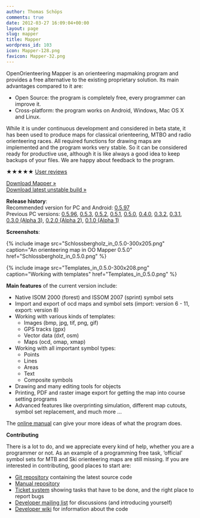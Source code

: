 ```yaml
---
author: Thomas Schöps
comments: true
date: 2012-03-27 16:09:04+00:00
layout: page
slug: mapper
title: Mapper
wordpress_id: 103
icon: Mapper-128.png
favicon: Mapper-32.png
---
```


OpenOrienteering Mapper is an orienteering mapmaking program and provides a free alternative to the existing proprietary solution. Its main advantages compared to it are:
	
  * Open Source: the program is completely free, every programmer can improve it.
  * Cross-platform: the program works on Android, Windows, Mac OS X and Linux.

While it is under continuous development and considered in beta state, it has been used to produce maps for classical orienteering, MTBO and radio orienteering races. All required functions for drawing maps are implemented and the program works very stable. So it can be considered ready for productive use, although it is like always a good idea to keep backups of your files. We are happy about feedback to the program.

&#9733;&#9733;&#9733;&#9733;&#9733; [User reviews](user-reviews.html)


<a class="btn btn-primary btn-lg" href="https://github.com/OpenOrienteering/mapper/releases" role="button">Download Mapper &raquo;</a><br />
<a class="btn btn-primary btn-lg" href="/news/2015/mapper-unstable-packages/" role="button">Download latest unstable build &raquo;</a>

**Release history**:<br/>
Recommended version for PC and Android: [0.5.97](https://github.com/OpenOrienteering/mapper/releases/tag/v0.5.97)<br/>
Previous PC versions:
[0.5.96](/news/2014/mapper-0-6-0-beta-release),
[0.5.3](/news/2013/mapper-0-5-3-release-candidate-available),
[0.5.2](/news/2013/ocd-import-up-to-version-11-openorienteering-mapper-release-0-5-2),
[0.5.1](/news/2013/openorienteering-mapper-polished-released-0-5-1),
[0.5.0](/news/2013/the-next-step-openorienteering-mapper-0-5-0),
[0.4.0](/news/2012/openorienteering-mapper-0-4-provides-a-wealth-of-new-features),
[0.3.2](/news/2012/new-openorienteering-mapper-release-for-mac-os-x),
[0.3.1](/news/2012/openorienteering-mapper-alpha-release-0-3-1),
[0.3.0 (Alpha 3)](/news/2012/third-alpha-version-of-openorienteering-mapper),
[0.2.0 (Alpha 2)](/news/2012/second-alpha-version-of-openorienteering-mapper),
[0.1.0 (Alpha 1)](/news/2012/first-alpha-release-of-openorienteering-mapper)


**Screenshots**:

{% include image src="Schlossbergholz_in_0.5.0-300x205.png" caption="An orienteering map in OO Mapper 0.5.0" href="Schlossbergholz_in_0.5.0.png" %}

{% include image src="Templates_in_0.5.0-300x208.png" caption="Working with templates" href="Templates_in_0.5.0.png" %}


**Main features** of the current version include:
	
  * Native ISOM 2000 (forest) and ISSOM 2007 (sprint) symbol sets
  * Import and export of ocd maps and symbol sets (import: version 6 - 11, export: version 8)
  * Working with various kinds of templates:
    * Images (bmp, jpg, tif, png, gif)
    * GPS tracks (gpx)
    * Vector data (dxf, osm)
    * Maps (ocd, omap, xmap)
  * Working with all important symbol types:
    * Points
    * Lines
    * Areas
    * Text
    * Composite symbols
  * Drawing and many editing tools for objects
  * Printing, PDF and raster image export for getting the map into course setting programs
  * Advanced features like overprinting simulation, different map cutouts, symbol set replacement, and much more ...

The [online manual](http://openorienteering.org/mapper-manual/) can give your more ideas of what the program does.  


**Contributing**

There is a lot to do, and we appreciate every kind of help, whether you are a programmer or not. As an example of a programming free task, ‘official’ symbol sets for MTB and Ski orienteering maps are still missing. If you are interested in contributing, good places to start are:
	
  * [Git repository](https://github.com/OpenOrienteering/mapper) containing the latest source code
  * [Manual repository](https://github.com/OpenOrienteering/mapper-manual)
  * [Ticket system](https://github.com/OpenOrienteering/mapper/issues) showing tasks that have to be done, and the right place to report bugs
  * [Developer mailing list](https://lists.sourceforge.net/lists/listinfo/oorienteering-devel) for discussions (and introducing yourself)
  * [Developer wiki](https://github.com/OpenOrienteering/mapper/wiki) for information about the code


